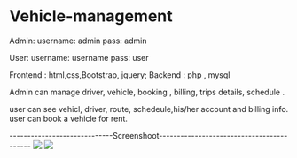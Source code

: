 # Vehicle-management

Admin: username: admin pass: admin

User: username: username pass: user

Frontend : html,css,Bootstrap, jquery;
Backend : php , mysql

Admin can manage driver, vehicle, booking , billing, trips details, schedule .

user can see vehicl, driver, route, schedeule,his/her account and billing info.
user can book a vehicle for rent.

 -----------------------------Screenshoot------------------------------------------
<img src="photos/Capture.PNG"/>
<img src="photos/Capture2.PNG"/>
